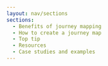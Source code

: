 ```yaml
---
layout: nav/sections
sections:
  - Benefits of journey mapping
  - How to create a journey map
  - Top tip
  - Resources
  - Case studies and examples
---
```

